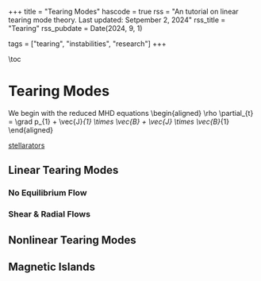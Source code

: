 +++
title = "Tearing Modes"
hascode = true
rss = "An tutorial on linear tearing mode theory. Last updated: Setpember 2, 2024"
rss_title = "Tearing"
rss_pubdate = Date(2024, 9, 1)

tags = ["tearing", "instabilities", "research"]
+++

\toc

# Tearing Modes
We begin with the reduced MHD equations
\begin{aligned}
    \rho \partial_{t} = \grad p_{1} + \vec{J}_{1} \times \vec{B} + \vec{J} \times \vec{B}_{1}
\end{aligned}

[stellarators](/stellarators.md)


## Linear Tearing Modes

### No Equilibrium Flow

### Shear & Radial Flows

## Nonlinear Tearing Modes

## Magnetic Islands